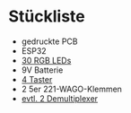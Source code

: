 # Stückliste

- gedruckte PCB
- ESP32
- [30 RGB LEDs](https://www.reichelt.de/led-5-mm-bedrahtet-3-pin-rot-gruen-100-mcd-30--evl-339-1sursygw-p231037.html?PROVID=2788&gclid=EAIaIQobChMIt5fhj_P0gAMVpVFBAh3vUw-WEAQYByABEgLDi_D_BwE)
- 9V Batterie
- [4 Taster]()
- 2 5er 221-WAGO-Klemmen
- [evtl. 2 Demultiplexer](https://www.mouser.de/ProductDetail/STMicroelectronics/LED8102SXTTR?qs=%252B6g0mu59x7J4hikWlh0GpQ%3D%3D&mgh=1&vip=1&gclid=EAIaIQobChMIxL-eg5j1gAMV2pqDBx2m0AbWEAQYAyABEgLaE_D_BwE)
